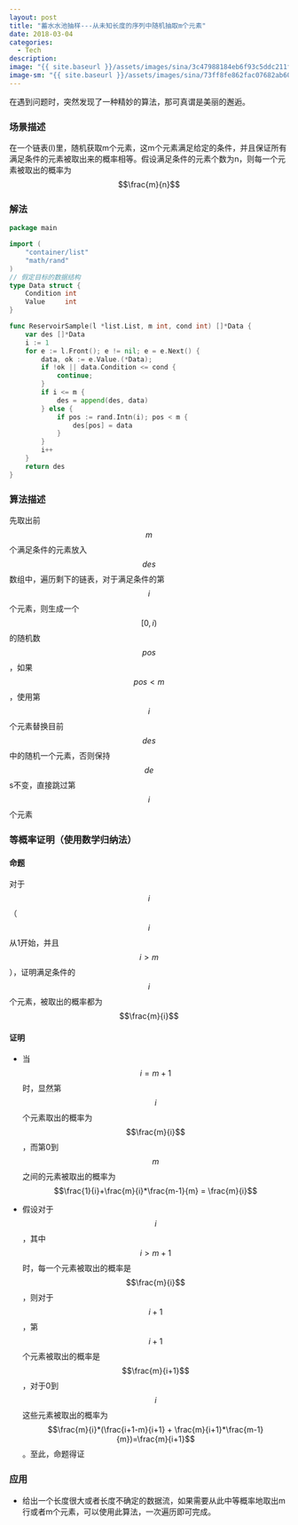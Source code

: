 ```yaml
---
layout: post
title: "蓄水水池抽样---从未知长度的序列中随机抽取m个元素"
date: 2018-03-04
categories:
  - Tech
description: 
image: "{{ site.baseurl }}/assets/images/sina/3c47988184eb6f93c5ddc211fa14bf5b.jpg"
image-sm: "{{ site.baseurl }}/assets/images/sina/73ff8fe862fac07682ab608589dcd758.jpg"
---
```

<script type="text/javascript" async
  src="https://cdnjs.cloudflare.com/ajax/libs/mathjax/2.7.1/MathJax.js?config=TeX-MML-AM_CHTML">
</script>

在遇到问题时，突然发现了一种精妙的算法，那可真谓是美丽的邂逅。

### 场景描述

在一个链表(l)里，随机获取m个元素，这m个元素满足给定的条件，并且保证所有满足条件的元素被取出来的概率相等。假设满足条件的元素个数为n，则每一个元素被取出的概率为$$\frac{m}{n}$$

### 解法

```go
package main

import (
	"container/list"
	"math/rand"
)
// 假定目标的数据结构
type Data struct {
	Condition int
	Value     int
}

func ReservoirSample(l *list.List, m int, cond int) []*Data {
	var des []*Data
	i := 1
	for e := l.Front(); e != nil; e = e.Next() {
		data, ok := e.Value.(*Data);
		if !ok || data.Condition <= cond {
			continue;
		}
		if i <= m {
			des = append(des, data)
		} else {
			if pos := rand.Intn(i); pos < m {
				des[pos] = data
			}
		}
		i++
	}
	return des
}
```

### 算法描述

先取出前$$m$$个满足条件的元素放入$$des$$数组中，遍历剩下的链表，对于满足条件的第$$i$$个元素，则生成一个$$[0,i)$$的随机数$$pos$$，如果$$pos < m$$，使用第$$i$$个元素替换目前$$des$$中的随机一个元素，否则保持$$de$$s不变，直接跳过第$$i$$个元素

### 等概率证明（使用数学归纳法）

#### 命题

对于$$i$$（$$i$$从1开始，并且$$i > m$$），证明满足条件的$$i$$个元素，被取出的概率都为$$\frac{m}{i}$$

#### 证明

* 当$$i=m+1$$时，显然第$$i$$个元素取出的概率为$$\frac{m}{i}$$，而第0到$$m$$之间的元素被取出的概率为$$\frac{1}{i}+\frac{m}{i}*\frac{m-1}{m} = \frac{m}{i}$$

* 假设对于$$i$$，其中$$i>m+1$$时，每一个元素被取出的概率是$$\frac{m}{i}$$，则对于$$i+1$$，第$$i+1$$个元素被取出的概率是$$\frac{m}{i+1}$$，对于0到$$i$$这些元素被取出的概率为$$\frac{m}{i}*(\frac{i+1-m}{i+1} + \frac{m}{i+1}*\frac{m-1}{m})=\frac{m}{i+1}$$。至此，命题得证

### 应用

* 给出一个长度很大或者长度不确定的数据流，如果需要从此中等概率地取出m行或者m个元素，可以使用此算法，一次遍历即可完成。
